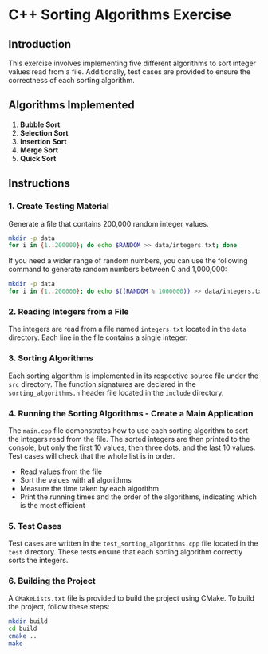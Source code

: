 # C++ Sorting Algorithms Exercise

## Introduction

This exercise involves implementing five different algorithms to sort integer values read from a file. Additionally, test cases are provided to ensure the correctness of each sorting algorithm.

## Algorithms Implemented

1. **Bubble Sort**
2. **Selection Sort**
3. **Insertion Sort**
4. **Merge Sort**
5. **Quick Sort**

## Instructions

### 1. Create Testing Material

Generate a file that contains 200,000 random integer values. 

```sh
mkdir -p data
for i in {1..200000}; do echo $RANDOM >> data/integers.txt; done
```

If you need a wider range of random numbers, you can use the following command to generate random numbers between 0 and 1,000,000:

```sh
mkdir -p data
for i in {1..200000}; do echo $((RANDOM % 1000000)) >> data/integers.txt; done
```

### 2. Reading Integers from a File

The integers are read from a file named `integers.txt` located in the `data` directory. Each line in the file contains a single integer.

### 3. Sorting Algorithms

Each sorting algorithm is implemented in its respective source file under the `src` directory. The function signatures are declared in the `sorting_algorithms.h` header file located in the `include` directory.

### 4. Running the Sorting Algorithms - Create a Main Application

The `main.cpp` file demonstrates how to use each sorting algorithm to sort the integers read from the file. The sorted integers are then printed to the console, but only the first 10 values, then three dots, and the last 10 values. Test cases will check that the whole list is in order.

- Read values from the file
- Sort the values with all algorithms
- Measure the time taken by each algorithm
- Print the running times and the order of the algorithms, indicating which is the most efficient

### 5. Test Cases

Test cases are written in the `test_sorting_algorithms.cpp` file located in the `test` directory. These tests ensure that each sorting algorithm correctly sorts the integers.

### 6. Building the Project

A `CMakeLists.txt` file is provided to build the project using CMake. To build the project, follow these steps:

```sh
mkdir build
cd build
cmake ..
make
```

